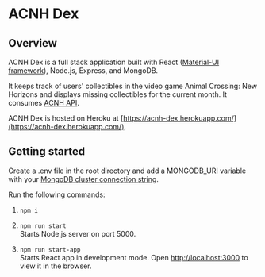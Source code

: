 # ACNH Dex
## Overview
ACNH Dex is a full stack application built with React ([Material-UI framework](https://material-ui.com/)), Node.js, Express, and MongoDB.

It keeps track of users' collectibles in the video game Animal Crossing: New Horizons and displays missing collectibles for the current month. It consumes [ACNH API](https://github.com/alexislours/ACNHAPI).

ACNH Dex is hosted on Heroku at [https://acnh-dex.herokuapp.com/](https://acnh-dex.herokuapp.com/).

## Getting started
Create a .env file in the root directory and add a MONGODB_URI variable with your [MongoDB cluster connection string](https://docs.mongodb.com/guides/cloud/connectionstring/).

Run the following commands:<br />
1. `npm i`

2. `npm run start`<br />
Starts Node.js server on port 5000.

3. `npm run start-app`<br />
Starts React app in development mode.
Open [http://localhost:3000](http://localhost:3000) to view it in the browser.
